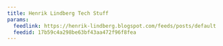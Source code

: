 ```yaml
---
title: Henrik Lindberg Tech Stuff
params:
  feedlink: https://henrik-lindberg.blogspot.com/feeds/posts/default
  feedid: 17b59c4a298be63bf43aa472f96f8fea
---
```

